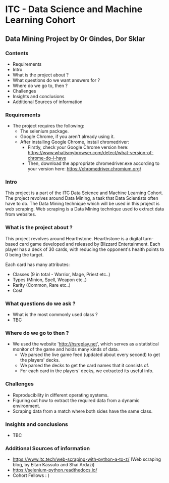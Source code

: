 # ITC -  Data Science and Machine Learning Cohort

## Data Mining Project by Or Gindes, Dor Sklar

### Contents 
* Requirements
* Intro
* What is the project about ?
* What questions do we want answers for ?
* Where do we go to, then ?
* Challenges
* Insights and conclusions
* Additional Sources of information


### Requirements
* The project requires the following:
  * The selenium package. 
  * Google Chrome, if you aren't already using it.
  * After installing Google Chrome, install chromedriver: 
    * Firstly, check your Google Chrome version here: https://www.whatismybrowser.com/detect/what-version-of-chrome-do-i-have 
    * Then, download the appropriate chromedriver.exe according to your version here: https://chromedriver.chromium.org/


### Intro 

This project is a part of the ITC Data Science and Machine Learning Cohort. 
The project revolves around Data Mining, a task that Data Scientists often have to do. 
The Data Mining technique which will be used in this project is web scraping. 
Web scraping is a Data Mining technique used to extract data from websites. 


### What is the project about ? 

This project revolves around Hearthstone. 
Hearthstone is a digital turn-based card game developed and released by Blizzard Entertainment. 
Each player has a deck of 30 cards, with reducing the opponent's health points to 0 being the target. 

Each card has many attributes:
* Classes (9 in total - Warrior, Mage, Priest etc..)
* Types (Minion, Spell, Weapon etc..)
* Rarity (Common, Rare etc..)
* Cost


### What questions do we ask  ? 

* What is the most commonly used class ? 
* TBC

### Where do we go to then ?

* We used the website 'http://hsreplay.net', which serves as a statistical monitor of the game and holds many kinds of data.
    * We parsed the live game feed (updated about every second) to get the players' decks.
    * We parsed the decks to get the card names that it consists of.
    * For each card in the players' decks, we extracted its useful info.


### Challenges 

* Reproducibility in different operating systems.
* Figuring out how to extract the required data from a dynamic environment.
* Scraping data from a match where both sides have the same class.

### Insights and conclusions 

* TBC

### Additional Sources of information 
 
* https://www.itc.tech/web-scraping-with-python-a-to-z/ (Web scraping blog, by Eitan Kassuto and Shai Ardazi)
* https://selenium-python.readthedocs.io/
* Cohort Fellows : ) 


